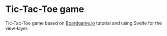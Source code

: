 
# Tic-Tac-Toe game

 Tic-Tac-Toe game based on [Boardgame.io](https://boardgame.io/documentation/#/tutorial) tutorial and using Svelte for the view-layer.
